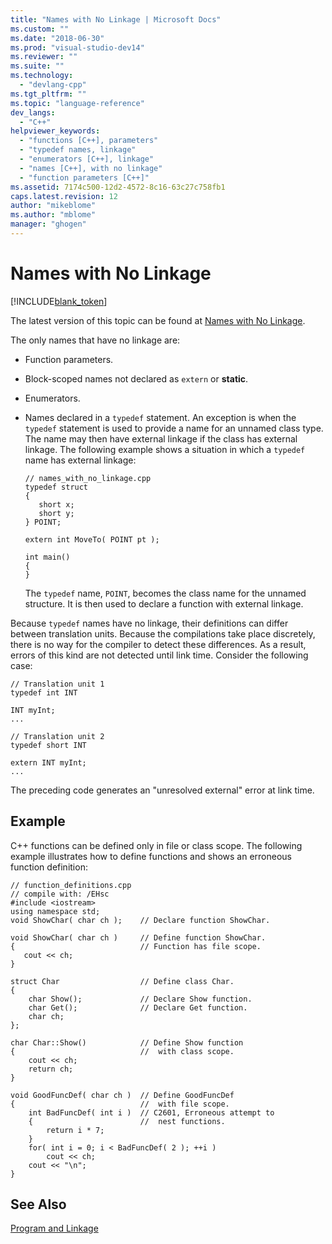 ```yaml
---
title: "Names with No Linkage | Microsoft Docs"
ms.custom: ""
ms.date: "2018-06-30"
ms.prod: "visual-studio-dev14"
ms.reviewer: ""
ms.suite: ""
ms.technology: 
  - "devlang-cpp"
ms.tgt_pltfrm: ""
ms.topic: "language-reference"
dev_langs: 
  - "C++"
helpviewer_keywords: 
  - "functions [C++], parameters"
  - "typedef names, linkage"
  - "enumerators [C++], linkage"
  - "names [C++], with no linkage"
  - "function parameters [C++]"
ms.assetid: 7174c500-12d2-4572-8c16-63c27c758fb1
caps.latest.revision: 12
author: "mikeblome"
ms.author: "mblome"
manager: "ghogen"
---
```

# Names with No Linkage
[!INCLUDE[blank_token](../includes/blank-token.md)]

The latest version of this topic can be found at [Names with No Linkage](https://docs.microsoft.com/cpp/cpp/names-with-no-linkage).  
  
The only names that have no linkage are:  
  
-   Function parameters.  
  
-   Block-scoped names not declared as `extern` or **static**.  
  
-   Enumerators.  
  
-   Names declared in a `typedef` statement. An exception is when the `typedef` statement is used to provide a name for an unnamed class type. The name may then have external linkage if the class has external linkage. The following example shows a situation in which a `typedef` name has external linkage:  
  
    ```  
    // names_with_no_linkage.cpp  
    typedef struct  
    {  
       short x;  
       short y;  
    } POINT;  
  
    extern int MoveTo( POINT pt );  
  
    int main()  
    {  
    }  
    ```  
  
     The `typedef` name, `POINT`, becomes the class name for the unnamed structure. It is then used to declare a function with external linkage.  
  
 Because `typedef` names have no linkage, their definitions can differ between translation units. Because the compilations take place discretely, there is no way for the compiler to detect these differences. As a result, errors of this kind are not detected until link time. Consider the following case:  
  
```  
// Translation unit 1  
typedef int INT  
  
INT myInt;  
...  
  
// Translation unit 2  
typedef short INT  
  
extern INT myInt;  
...  
```  
  
 The preceding code generates an "unresolved external" error at link time.  
  
## Example  
 C++ functions can be defined only in file or class scope. The following example illustrates how to define functions and shows an erroneous function definition:  
  
```  
// function_definitions.cpp  
// compile with: /EHsc  
#include <iostream>  
using namespace std;  
void ShowChar( char ch );    // Declare function ShowChar.  
  
void ShowChar( char ch )     // Define function ShowChar.  
{                            // Function has file scope.  
   cout << ch;  
}  
  
struct Char                  // Define class Char.  
{  
    char Show();             // Declare Show function.  
    char Get();              // Declare Get function.  
    char ch;  
};  
  
char Char::Show()            // Define Show function  
{                            //  with class scope.  
    cout << ch;  
    return ch;  
}  
  
void GoodFuncDef( char ch )  // Define GoodFuncDef  
{                            //  with file scope.  
    int BadFuncDef( int i )  // C2601, Erroneous attempt to  
    {                        //  nest functions.  
        return i * 7;  
    }  
    for( int i = 0; i < BadFuncDef( 2 ); ++i )  
        cout << ch;  
    cout << "\n";  
}  
```  
  
## See Also  
 [Program and Linkage](../cpp/program-and-linkage-cpp.md)





